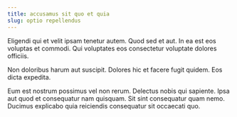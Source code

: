 ```yaml
---
title: accusamus sit quo et quia
slug: optio repellendus
---
```


Eligendi qui et velit ipsam tenetur autem. Quod sed et aut. In ea est eos voluptas et commodi. Qui voluptates eos consectetur voluptate dolores officiis.

Non doloribus harum aut suscipit. Dolores hic et facere fugit quidem. Eos dicta expedita.

Eum est nostrum possimus vel non rerum. Delectus nobis qui sapiente. Ipsa aut quod et consequatur nam quisquam. Sit sint consequatur quam nemo. Ducimus explicabo quia reiciendis consequatur sit occaecati quo.

